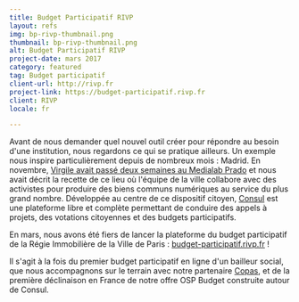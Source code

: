 ```yaml
---
title: Budget Participatif RIVP
layout: refs
img: bp-rivp-thumbnail.png
thumbnail: bp-rivp-thumbnail.png
alt: Budget Participatif RIVP
project-date: mars 2017
category: featured
tag: Budget participatif
client-url: http://rivp.fr
project-link: https://budget-participatif.rivp.fr
client: RIVP
locale: fr

---
```


Avant de nous demander quel nouvel outil créer pour répondre au besoin d'une institution, nous regardons ce qui se pratique ailleurs. Un exemple nous inspire particulièrement depuis de nombreux mois : Madrid. En novembre, [Virgile avait passé deux semaines au Medialab Prado](https://medium.com/open-source-politics/quinze-jours-en-immersion-dans-le-civic-hall-europ%C3%A9en-%C3%A0-madrid-8317299829f9) et nous avait décrit la recette de ce lieu où l'équipe de la ville collabore avec des activistes pour produire des biens communs numériques au service du plus grand nombre. Développée au centre de ce dispositif citoyen, [Consul](http://www.decide.es/en/) est une plateforme libre et complète permettant de conduire des appels à projets, des votations citoyennes et des budgets participatifs.

En mars, nous avons été fiers de lancer la plateforme du budget participatif de la Régie Immobilière de la Ville de Paris : [budget-participatif.rivp.fr](https://www.budget-participatif.rivp.fr/) !

Il s'agit à la fois du premier budget participatif en ligne d'un bailleur social, que nous accompagnons sur le terrain avec notre partenaire [Copas](http://copas.coop/), et de la première déclinaison en France de notre offre OSP Budget construite autour de Consul.

